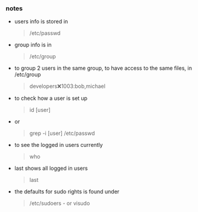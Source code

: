 ### notes

- users info is stored in

  > /etc/passwd

- group info is in
  > /etc/group
- to group 2 users in the same group, to have access to the same files, in /etc/group
  > developers:x:1003:bob,michael
- to check how a user is set up
  > id [user]
- or
  > grep -i [user] /etc/passwd
- to see the logged in users currently
  > who
- last shows all logged in users
  > last
- the defaults for sudo rights is found under
  > /etc/sudoers - or visudo
